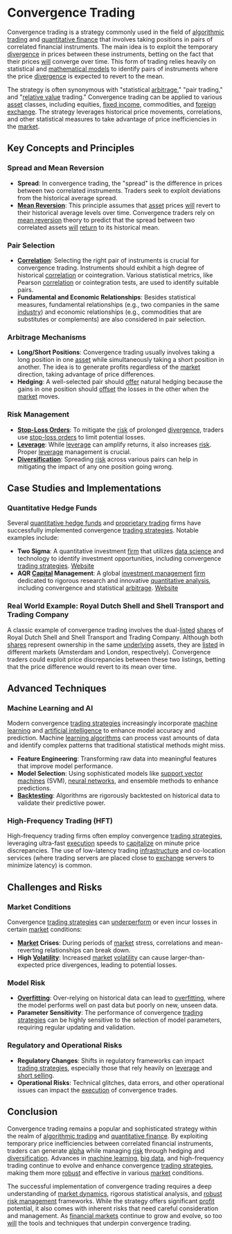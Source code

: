 # Convergence Trading

Convergence trading is a strategy commonly used in the field of [algorithmic trading](../a/algorithmic_trading.md) and [quantitative finance](../q/quantitative_finance.md) that involves taking positions in pairs of correlated financial instruments. The main idea is to exploit the temporary [divergence](../d/divergence.md) in prices between these instruments, betting on the fact that their prices [will](../w/will.md) converge over time. This form of trading relies heavily on statistical and [mathematical models](../m/mathematical_models_in_trading.md) to identify pairs of instruments where the price [divergence](../d/divergence.md) is expected to revert to the mean.

The strategy is often synonymous with "statistical [arbitrage](../a/arbitrage.md)," "pair trading," and "[relative value](../r/relative_value.md) trading." Convergence trading can be applied to various [asset](../a/asset.md) classes, including equities, [fixed income](../f/fixed_income.md), commodities, and [foreign exchange](../f/foreign_exchange.md). The strategy leverages historical price movements, correlations, and other statistical measures to take advantage of price inefficiencies in the [market](../m/market.md).

## Key Concepts and Principles

### Spread and Mean Reversion

- **Spread**: In convergence trading, the "spread" is the difference in prices between two correlated instruments. Traders seek to exploit deviations from the historical average spread.
- **[Mean Reversion](../m/mean_reversion.md)**: This principle assumes that [asset](../a/asset.md) prices [will](../w/will.md) revert to their historical average levels over time. Convergence traders rely on [mean reversion](../m/mean_reversion.md) theory to predict that the spread between two correlated assets [will](../w/will.md) [return](../r/return.md) to its historical mean.

### Pair Selection

- **[Correlation](../c/correlation.md)**: Selecting the right pair of instruments is crucial for convergence trading. Instruments should exhibit a high degree of historical [correlation](../c/correlation.md) or cointegration. Various statistical metrics, like Pearson [correlation](../c/correlation.md) or cointegration tests, are used to identify suitable pairs.
- **Fundamental and Economic Relationships**: Besides statistical measures, fundamental relationships (e.g., two companies in the same [industry](../i/industry.md)) and economic relationships (e.g., commodities that are substitutes or complements) are also considered in pair selection.

### Arbitrage Mechanisms

- **Long/Short Positions**: Convergence trading usually involves taking a long position in one [asset](../a/asset.md) while simultaneously taking a short position in another. The idea is to generate profits regardless of the [market](../m/market.md) direction, taking advantage of price differences.
- **Hedging**: A well-selected pair should [offer](../o/offer.md) natural hedging because the gains in one position should [offset](../o/offset.md) the losses in the other when the [market](../m/market.md) moves.

### Risk Management

- **[Stop-Loss Orders](../s/stop-loss_orders.md)**: To mitigate the [risk](../r/risk.md) of prolonged [divergence](../d/divergence.md), traders use [stop-loss orders](../s/stop-loss_orders.md) to limit potential losses.
- **[Leverage](../l/leverage.md)**: While [leverage](../l/leverage.md) can amplify returns, it also increases [risk](../r/risk.md). Proper [leverage](../l/leverage.md) management is crucial.
- **[Diversification](../d/diversification.md)**: Spreading [risk](../r/risk.md) across various pairs can help in mitigating the impact of any one position going wrong.

## Case Studies and Implementations

### Quantitative Hedge Funds

Several [quantitative hedge funds](../q/quantitative_hedge_funds.md) and [proprietary trading](../p/proprietary_trading.md) firms have successfully implemented convergence [trading strategies](../t/trading_strategies.md). Notable examples include:

- **Two Sigma**: A quantitative investment [firm](../f/firm.md) that utilizes [data science](../d/data_science_in_trading.md) and technology to identify investment opportunities, including convergence [trading strategies](../t/trading_strategies.md). [Website](https://www.twosigma.com/)
- **AQR [Capital](../c/capital.md) Management**: A global [investment management](../i/investment_management.md) [firm](../f/firm.md) dedicated to rigorous research and innovative [quantitative analysis](../q/quantitative_analysis.md), including convergence and statistical [arbitrage](../a/arbitrage.md). [Website](https://www.aqr.com/)

### Real World Example: Royal Dutch Shell and Shell Transport and Trading Company

A classic example of convergence trading involves the dual-[listed](../l/listed.md) [shares](../s/shares.md) of Royal Dutch Shell and Shell Transport and Trading Company. Although both [shares](../s/shares.md) represent ownership in the same [underlying](../u/underlying.md) assets, they are [listed](../l/listed.md) in different markets (Amsterdam and London, respectively). Convergence traders could exploit price discrepancies between these two listings, betting that the price difference would revert to its mean over time.

## Advanced Techniques

### Machine Learning and AI

Modern convergence [trading strategies](../t/trading_strategies.md) increasingly incorporate [machine learning](../m/machine_learning.md) and [artificial intelligence](../a/artificial_intelligence_in_trading.md) to enhance model accuracy and prediction. Machine [learning algorithms](../l/learning_algorithms_in_trading.md) can process vast amounts of data and identify complex patterns that traditional statistical methods might miss.

- **Feature Engineering**: Transforming raw data into meaningful features that improve model performance.
- **Model Selection**: Using sophisticated models like [support vector machines](../s/support_vector_machines_in_trading.md) (SVM), [neural networks](../n/neural_networks_in_trading.md), and ensemble methods to enhance predictions.
- **[Backtesting](../b/backtesting.md)**: Algorithms are rigorously backtested on historical data to validate their predictive power.

### High-Frequency Trading (HFT)

High-frequency trading firms often employ convergence [trading strategies](../t/trading_strategies.md), leveraging ultra-fast [execution](../e/execution.md) speeds to [capitalize](../c/capitalize.md) on minute price discrepancies. The use of low-latency trading [infrastructure](../i/infrastructure.md) and co-location services (where trading servers are placed close to [exchange](../e/exchange.md) servers to minimize latency) is common.

## Challenges and Risks

### Market Conditions

Convergence [trading strategies](../t/trading_strategies.md) can [underperform](../u/underperform.md) or even incur losses in certain [market](../m/market.md) conditions:

- **[Market](../m/market.md) Crises**: During periods of [market](../m/market.md) stress, correlations and mean-reverting relationships can break down.
- **High [Volatility](../v/volatility.md)**: Increased [market](../m/market.md) [volatility](../v/volatility.md) can cause larger-than-expected price divergences, leading to potential losses.

### Model Risk

- **[Overfitting](../o/overfitting.md)**: Over-relying on historical data can lead to [overfitting](../o/overfitting.md), where the model performs well on past data but poorly on new, unseen data.
- **Parameter Sensitivity**: The performance of convergence [trading strategies](../t/trading_strategies.md) can be highly sensitive to the selection of model parameters, requiring regular updating and validation.

### Regulatory and Operational Risks

- **Regulatory Changes**: Shifts in regulatory frameworks can impact [trading strategies](../t/trading_strategies.md), especially those that rely heavily on [leverage](../l/leverage.md) and [short selling](../s/short_selling.md).
- **Operational Risks**: Technical glitches, data errors, and other operational issues can impact the [execution](../e/execution.md) of convergence trades.

## Conclusion

Convergence trading remains a popular and sophisticated strategy within the realm of [algorithmic trading](../a/algorithmic_trading.md) and [quantitative finance](../q/quantitative_finance.md). By exploiting temporary price inefficiencies between correlated financial instruments, traders can generate [alpha](../a/alpha.md) while managing [risk](../r/risk.md) through hedging and [diversification](../d/diversification.md). Advances in [machine learning](../m/machine_learning.md), [big data](../b/big_data_in_trading.md), and high-frequency trading continue to evolve and enhance convergence [trading strategies](../t/trading_strategies.md), making them more [robust](../r/robust.md) and effective in various [market](../m/market.md) conditions.

The successful implementation of convergence trading requires a deep understanding of [market dynamics](../m/market_dynamics.md), rigorous statistical analysis, and [robust](../r/robust.md) [risk management](../r/risk_management.md) frameworks. While the strategy offers significant [profit](../p/profit.md) potential, it also comes with inherent risks that need careful consideration and management. As [financial markets](../f/financial_market.md) continue to grow and evolve, so too [will](../w/will.md) the tools and techniques that underpin convergence trading.
